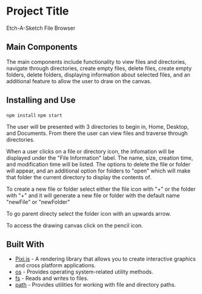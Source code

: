 # Project Title
Etch-A-Sketch File Browser

## Main Components
The main components include functionality to view files and directories, navigate through directories, create empty files, delete files, create empty folders, delete folders, displaying information about selected files, and an additional feature to allow the user to draw on the canvas.


## Installing and Use

`npm install`
`npm start`

The user will be presented with 3 directories to begin in, Home, Desktop, and Documents. From there the user can view files and traverse through directories.

When a user clicks on a file or directory icon, the infomation will be displayed under the "File Information" label. The name, size, creation time, and modification time will be listed. The options to delete the file or folder will appear, and an additional option for folders to "open" which will make that folder the current directory to display the contents of.

To create a new file or folder select either the file icon with "+" or the folder with "+" and it will generate a new file or folder with the default name "newFile" or "newFolder"

To go parent directy select the folder icon with an upwards arrow.

To access the drawing canvas click on the pencil icon.

## Built With

* [Pixi.js](http://www.pixijs.com) - 
A rendering library that allows you to create interactive graphics and cross platform applications.
* [os](https://nodejs.org/api/os.html) - Provides operating system-related utility methods.
* [fs](https://nodejs.org/api/fs.html) - Reads and writes to files.
* [path](https://nodejs.org/api/path.html) - Provides utilities for working with file and directory paths.


